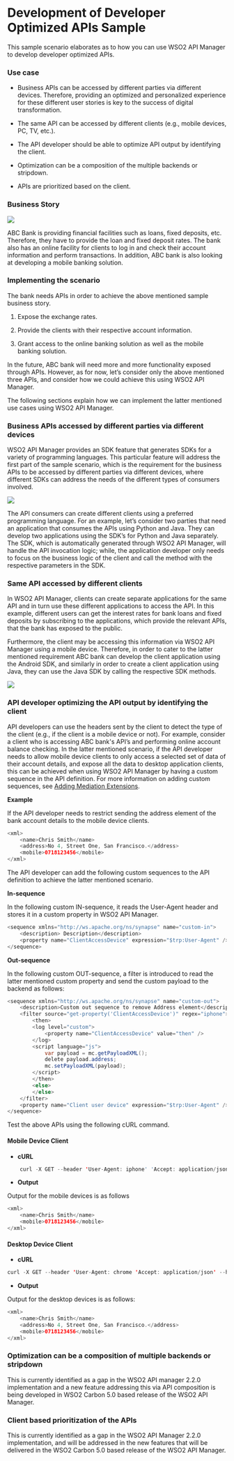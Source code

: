 # Development of Developer Optimized APIs Sample

This sample scenario elaborates as to how you can use WSO2 API Manager to develop developer optimized APIs.

### Use case

-   Business APIs can be accessed by different parties via different devices. Therefore, providing an optimized and personalized experience for these different user stories is key to the success of digital transformation.

-   The same API can be accessed by different clients (e.g., mobile devices, PC, TV, etc.).

-   The API developer should be able to optimize API output by identifying the client.

-   Optimization can be a composition of the multiple backends or stripdown.

-   APIs are prioritized based on the client.

### Business Story

![](https://lh3.googleusercontent.com/sfvuk6rF0aXhNaVGawSUVyW6_GFus-H2uwueJMwHWeE2gKW9QUMU0p627M2TDED2KH8h174A-e6ZXhc8HNqYBEymnW99A9Rdeoq52LYioY1Zcu6C7eKLuKkR8OfnVU2b04H9ZcZ3AABVVimiow)

ABC Bank is providing financial facilities such as loans, fixed deposits, etc. Therefore, they have to provide the loan and fixed deposit rates. The bank also has an online facility for clients to log in and check their account information and perform transactions. In addition, ABC bank is also looking at developing a mobile banking solution.

### Implementing the scenario

The bank needs APIs in order to achieve the above mentioned sample business story.

1.  Expose the exchange rates.

2.  Provide the clients with their respective account information.

3.  Grant access to the online banking solution as well as the mobile banking solution.

In the future, ABC bank will need more and more functionality exposed through APIs. However, as for now, let’s consider only the above mentioned three APIs, and consider how we could achieve this using WSO2 API Manager.

The following sections explain how we can implement the latter mentioned use cases using WSO2 API Manager.

### Business APIs accessed by different parties via different devices

WSO2 API Manager provides an SDK feature that generates SDKs for a variety of programming languages. This particular feature will address the first part of the sample scenario, which is the requirement for the business APIs to be accessed by different parties via different devices, where different SDKs can address the needs of the different types of consumers involved.

![](https://lh3.googleusercontent.com/8oHiX6n-3JUVLVfGMuRe0A0LIaSvyzBoyoanKYkRD1tqvuY0PPw71bYJhhiqi9KVfH-79x4Rh56BoyZw_cDebrfcXdhOT9_oONzLtybaFBWST3bkFICh_uChJosVVV7F1HBwrkvFyJH74SIaZg)

The API consumers can create different clients using a preferred programming language. For an example, let’s consider two parties that need an application that consumes the APIs using Python and Java. They can develop two applications using the SDK’s for Python and Java separately. The SDK, which is automatically generated through WSO2 API Manager, will handle the API invocation logic; while, the application developer only needs to focus on the business logic of the client and call the method with the respective parameters in the SDK.

### Same API accessed by different clients

In WSO2 API Manager, clients can create separate applications for the same API and in turn use these different applications to access the API. In this example, different users can get the interest rates for bank loans and fixed deposits by subscribing to the applications, which provide the relevant APIs, that the bank has exposed to the public.

Furthermore, the client may be accessing this information via WSO2 API Manager using a mobile device. Therefore, in order to cater to the latter mentioned requirement ABC bank can develop the client application using the Android SDK, and similarly in order to create a client application using Java, they can use the Java SDK by calling the respective SDK methods.

![](https://lh4.googleusercontent.com/vg1W-nIII1cMKvfzT7Yiy_xphKI2cgq4KCmCKecFSAr4UQ3KmyldyitsgKaN5500q9vu2K2nAWC4VpeimibHAe9rYfzR7n9hDSUckhtJNVKMXPBzdi-JrOsTxcnSir4Gnky9T9XBogpYomMHwQ)

### API developer optimizing the API output by identifying the client

API developers can use the headers sent by the client to detect the type of the client (e.g., if the client is a mobile device or not). For example, consider a client who is accessing ABC bank's API’s and performing online account balance checking. In the latter mentioned scenario, if the API developer needs to allow mobile device clients to only access a selected set of data of their account details, and expose all the data to desktop application clients, this can be achieved when using WSO2 API Manager by having a custom sequence in the API definition. For more information on adding custom sequences, see [Adding Mediation Extensions]({{base_path}}/deploy-and-publish/deploy-on-gateway/api-gateway/message-mediation/adding-a-class-mediator).

**Example**

If the API developer needs to restrict sending the address element of the bank account details to the mobile device clients.

``` java
<xml>
    <name>Chris Smith</name>
    <address>No 4, Street One, San Francisco.</address>
    <mobile>0718123456</mobile>
</xml>
```

The API developer can add the following custom sequences to the API definition to achieve the latter mentioned scenario.

**In-sequence**

In the following custom IN-sequence, it reads the User-Agent header and stores it in a custom property in WSO2 API Manager.

``` java
<sequence xmlns="http://ws.apache.org/ns/synapse" name="custom-in">
    <description> Description</description>
    <property name="ClientAccessDevice" expression="$trp:User-Agent" />
</sequence>
```

**Out-sequence**

In the following custom OUT-sequence, a filter is introduced to read the latter mentioned custom property and send the custom payload to the backend as follows:

``` java
<sequence xmlns="http://ws.apache.org/ns/synapse" name="custom-out">
    <description>Custom out sequence to remove Address element</description>
    <filter source="get-property('ClientAccessDevice')" regex="iphone">
        <then>
        <log level="custom">
            <property name="ClientAccessDevice" value="then" />
        </log>
        <script language="js">
            var payload = mc.getPayloadXML();
            delete payload.address;
            mc.setPayloadXML(payload);
        </script>
        </then>
        <else>
        </else>
    </filter>
    <property name="Client user device" expression="$trp:User-Agent" />
</sequence>
```

Test the above APIs using the following cURL command.

#### Mobile Device Client

- **cURL**

``` java
    curl -X GET --header 'User-Agent: iphone' 'Accept: application/json' --header 'Authorization: Bearer <key>' 'https://10.100.5.168:8243/information/1.0.0/getCustomerInfo'
```

- **Output**

Output for the mobile devices is as follows

``` java
<xml>
    <name>Chris Smith</name>
    <mobile>0718123456</mobile>
</xml>
```

#### Desktop Device Client

- **cURL**

``` java
curl -X GET --header 'User-Agent: chrome 'Accept: application/json' --header 'Authorization: Bearer <key>' 'https://10.100.5.168:8243/information/1.0.0/getCustomerInfo'
```

- **Output**

Output for the desktop devices is as follows:

``` java
<xml>
    <name>Chris Smith</name>
    <address>No 4, Street One, San Francisco.</address>
    <mobile>0718123456</mobile>
</xml>
```

### Optimization can be a composition of multiple backends or stripdown

This is currently identified as a gap in the WSO2 API manager 2.2.0 implementation and a new feature addressing this via API composition is being developed in WSO2 Carbon 5.0 based release of the WSO2 API Manager.

### Client based prioritization of the APIs

This is currently identified as a gap in the WSO2 API Manager 2.2.0 implementation, and will be addressed in the new features that will be delivered in the WSO2 Carbon 5.0 based release of the WSO2 API Manager.
